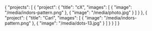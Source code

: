 {
"projects": [
    {
      "project": {
        "title": "cX",
        "images": [
          {
            "image": "/media/indors-pattern.png"
          },
          {
            "image": "/media/photo.jpg"
          }
        ]
      }
    },
    {
      "project": {
        "title": "Carl",
        "images": [
          {
            "image": "/media/indors-pattern.png"
          },
          {
            "image": "/media/dots-13.jpg"
          }
        ]
      }
    }
  ]
}

